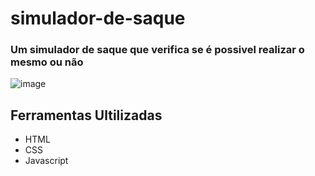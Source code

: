 # simulador-de-saque
### Um simulador de saque que verifica se é possivel realizar o mesmo ou não 
![image](https://github.com/Jorge-Marcelo/simulador-de-saque/assets/49494259/f8fb72a7-b64c-4ef9-a56b-4c992db93d77)

## Ferramentas Ultilizadas 
- HTML
- CSS
- Javascript
